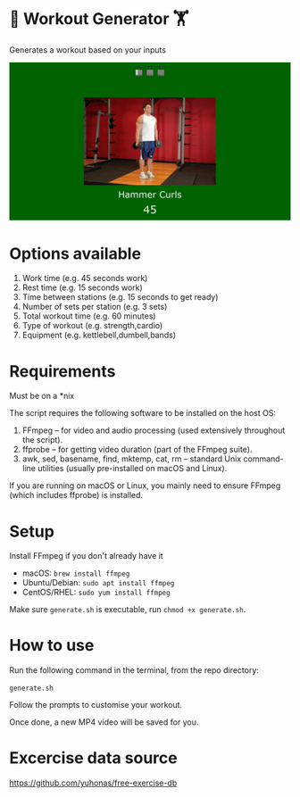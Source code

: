 # 💪 Workout Generator 🏋️

Generates a workout based on your inputs

![Demo](output.gif)

# Options available

1. Work time (e.g. 45 seconds work)
2. Rest time (e.g. 15 seconds work)
3. Time between stations (e.g. 15 seconds to get ready)
4. Number of sets per station (e.g. 3 sets)
5. Total workout time (e.g. 60 minutes)
6. Type of workout (e.g. strength,cardio)
7. Equipment (e.g. kettlebell,dumbell,bands)

# Requirements

Must be on a \*nix

The script requires the following software to be installed on the host OS:

1. FFmpeg – for video and audio processing (used extensively throughout the script).
2. ffprobe – for getting video duration (part of the FFmpeg suite).
3. awk, sed, basename, find, mktemp, cat, rm – standard Unix command-line utilities (usually pre-installed on macOS and Linux).

If you are running on macOS or Linux, you mainly need to ensure FFmpeg (which includes ffprobe) is installed.

# Setup

Install FFmpeg if you don't already have it

- macOS: `brew install ffmpeg`
- Ubuntu/Debian: `sudo apt install ffmpeg`
- CentOS/RHEL: `sudo yum install ffmpeg`

Make sure `generate.sh` is executable, run `chmod +x generate.sh`.

# How to use

Run the following command in the terminal, from the repo directory:

`generate.sh`

Follow the prompts to customise your workout.

Once done, a new MP4 video will be saved for you.

# Excercise data source

https://github.com/yuhonas/free-exercise-db
